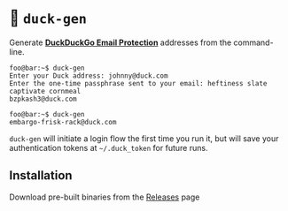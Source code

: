 # 🦆 `duck-gen`

Generate [**DuckDuckGo Email Protection**](https://spreadprivacy.com/protect-your-inbox-with-duckduckgo-email-protection/) addresses from the command-line.

```console
foo@bar:~$ duck-gen
Enter your Duck address: johnny@duck.com
Enter the one-time passphrase sent to your email: heftiness slate captivate cornmeal 
bzpkash3@duck.com

foo@bar:~$ duck-gen
embargo-frisk-rack@duck.com
```

`duck-gen` will initiate a login flow the first time you run it, but will save your authentication tokens at `~/.duck_token` for future runs. 

## Installation 

Download pre-built binaries from the [Releases](https://github.com/chowder/duck-gen/releases) page
